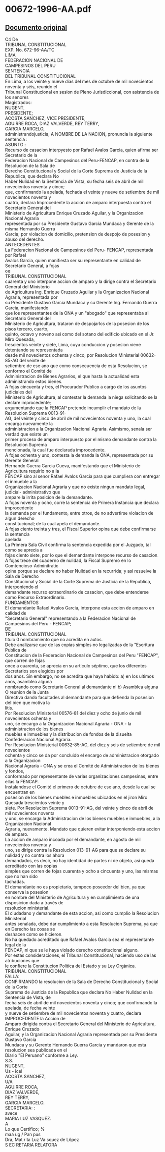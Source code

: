 
00672-1996-AA.pdf
=================
  
[Documento original](https://tc.gob.pe/jurisprudencia/1997/00672-1996-AA.pdf)  
---  
C4 De  
TRIBUNAL CONSTITUCIONAL  
EXP. No. 672-96-AA/TC  
LIMA  
FEDERACION NACIONAL DE  
CAMPESINOS DEL PERU  
SENTENCIA  
DEL TRIBUNAL CONSTITUCIONAL  
En Lima, a los veinte y nueve dias del mes de octubre de mil novecientos noventa y séis, reunido el  
Tribunal Constitucional en sesion de Pleno Jurisdiccional, con asistencia de los senores  
Magistrados:  
NUGENT,  
PRESIDENTE;  
ACOSTA SANCHEZ, VICE PRESIDENTE;  
AGUIRRE ROCA, DIAZ VALVERDE, REY TERRY,  
GARCIA MARCELO,  
administrandojusticia, A NOMBRE DE LA NACION, pronuncia la siguiente sentencia :  
ASUNTO :  
Recurso de casacion interpyesto por Rafael Avalos Garcia, quien afirma ser Secretario de la  
Federacion Nacional de Campesinos del Peru-FENCAP, en contra de la Resolucion de la Sala de  
Derecho Constitucional y Social de la Corte Suprema de Justicia de la Republica, que declara No  
Haber Nulidad en la Sentencia de Vista, su fecha seis de abril de mil novecientos noventa y cinco;  
que, confirmando la apelada, fechada el veinte y nueve de setiembre de mil novecientos noventa y  
cuatro, declara Improcedente la accion de amparo interpuesta contra el Secretario General del  
Ministerio de Agricultura Enrique Cruzado Aguilar, y la Organizacion Nacional Agraria  
representada por su Presidente Gustavo Garcia Mundaca y Gerente de la misma Hernando Guerra  
Garcia; por violacion de domicilio, pretension de despojo de posesion y abuso del derecho.  
ANTECEDENTES  
La Federacion Nacional de Campesinos del Peru- FENCAP, representada por Rafael  
Avalos Garcia, quien manifiesta ser su representante en calidad de Secretario General, a fojas  
oe  
TRIBUNAL CONSTITUCIONAL  
cuarenta y uno interpone accion de amparo y la dirige contra el Secretario General del Ministerio  
de Agricultura Ing. Enrique Cruzado Aguilar y la Organizacion Nacional Agraria, representada por  
su Presidente Gustavo Garcia Mundaca y su Gerente Ing. Fernando Guerra Garcia, manifestando  
que los representantes de la ONA y un "abogado" que representaba al Secretario General del  
Ministerio de Agricultura, trataron de despojarlos de la posesion de los pisos tercero, cuarto,  
quinto, octavo y noveno asi como del sotano del edificio ubicado en el Jr. Miro Quesada,  
trescientos veinte y siete, Lima, cuya conduccion y posesion viene detentando su representada  
desde mil novecientos ochenta y cinco, por Resolucion Ministerial 00632-85-AG del veinte de  
setiembre de ese ano que como consecuencia de esta Resolucion, se conformo el Comité de  
Administracion de Bienes Agrarios, el que hasta la actualidad esta administrando estos bienes.  
A fojas cincuenta y tres, el Procurador Publico a cargo de los asuntos judiciales del  
Ministerio de Agricultura, al contestar la demanda la niega solicitando se la declare improcedente;  
argumentando que la FENCAP pretende incumplir el mandato de la Resolucion Suprema 0013-91-  
AG, del veinte y cinco de abril de mil novecientos noventa y uno, la cual encarga nuevamente la  
administracion a la Organizacion Nacional Agraria. Asimismo, senala ser verdad que existe un  
primer proceso de amparo interpuesto por el mismo demandante contra la Resolucion Suprema  
mencionada, la cual fue declarada improcedente.  
A fojas ochenta y uno, contesta la demanda la ONA, representada por su Gerente General  
Hernando Guerra Garcia Cueva, manifestando que el Ministerio de Agricultura requirio no a la  
FENCAP sino al senor Rafael Avalos Garcia para que cumpliera con entregar el inmueble a la  
Organizacion Nacional Agraria y que no existe ningun mandato legal, judicial- administrativo que  
ampare la irrita posicion de la demandante.  
A fojas noventa y ocho, corre la sentencia de Primera Instancia que declara improcedente  
la demanda por el fundamento, entre otros, de no advertirse violacion de algun derecho  
constitucional; de la cual apela el demandante.  
A fojas ciento treinta y tres, el Fiscal Superior opina que debe confirmarse la sentencia  
apelada.  
La Primera Sala Civil confirma la sentencia expedida por el Juzgado, tal como se aprecia a  
fojas ciento siete, por lo que el demandante interpone recurso de casacion.  
A fojas trece del cuaderno de nulidad, la Fiscal Supremo en lo Comtencioso-Adminitratio  
opina porque se declare no haber Nulidad en la recurrida; y asi resuelve la Sala de Derecho  
Constitucional y Social de la Corte Suprema de Justicia de la Republica, interponiendo el  
demandante recurso extraordinario de casacion, que debe entenderse como Recurso Extraordinario.  
FUNDAMENTOS  
El demandante Rafael Avalos Garcia, interpone esta accion de amparo en calidad de  
"Secretario General" representando a la Federacion Nacional de Campesinos del Peru - FENCAP;  
DE  
TRIBUNAL CONSTITUCIONAL  
titulo 0 nombramiento que no acredita en autos.  
Debe analizarse que de las copias simples no legalizadas de la "Escritura Publica de  
Constitucion de la Federacion Nacional de Campesinos del Peru "FENCAP", que corren de fojas  
once a cuarenta, se aprecia en su articulo séptimo, que los diferentes Secretarios son elegidos por  
dos anos. Sin embargo, no se acredita que haya habido: a) en los ultimos anos, asamblea alguna  
nombrando como Secretario General al demandante ni b) Asamblea alguna O reunion de la Junta  
Directiva dando facultades al demandante para que defienda la posesion del bien que motiva la  
litis.  
Por Resolucion Ministerial 00576-81 del diez y ocho de junio de mil novecientos ochenta y  
uno, se encargo a la Organizacion Nacional Agraria - ONA - la administracion de los bienes  
muebles e inmuebles y la distribucion de fondos de la disuelta Confederacion Nacional Agraria.  
Por Resolucion Ministerial 00632-85-AG, del diez y seis de setiembre de mil novecientos  
ochenta y cinco se da por concluido el encargo de administracion otorgado a la Organizacion  
Nacional Agraria - ONA y se crea el Comité de Administracion de los bienes y fondos,  
conformado por representante de varias organizaciones campesinas, entre ellas la FENCAP.  
Instalandose el Comité el primero de octubre de ese ano, desde la cual se encuentran en  
posesion de los bienes muebles e inmuebles ubicados en el jiron Miro Quesada trescientos veinte y  
siete. Por Resolucion Suprema 0013-91-AG, del veinte y cinco de abril de mil novecientos noventa  
y uno, se encarga la Administracion de los bienes muebles e inmuebles, a la Organizacion Nacional  
Agraria, nuevamente. Mandato que quieren evitar interponiendo esta accion de amparo.  
La accion de amparo incoada por el demandante, en agosto de mil novecientos noventa y  
uno, se dirige contra la Resolucion 013-91-AG para que se declare su nulidad y no contra los ahora  
demandados, es decir, no hay identidad de partes ni de objeto, asi queda acreditado con las copias  
simples que corren de fojas cuarenta y ocho a cincuenta y uno, las mismas que no han sido  
tachadas.  
El demandante no es propietario, tampoco poseedor del bien, ya que conserva la posesion  
en nombre del Ministerio de Agricultura y en cumplimiento de una disposicion dada a través de  
resolucion ministerial.  
El ciudadano y demandante de esta accion, asi como cumplio la Resolucion Ministerial  
antes senalada, debe dar cumplimiento a esta Resolucion Suprema, ya que en Derecho las cosas se  
deshacen como se hicieron.  
No ha quedado acreditado que Rafael Avalos Garcia sea el representante legal de la  
FENCAP, ni que se le haya violado derecho constitucional alguno.  
Por estas consideraciones, el Tribunal Constitucional, haciendo uso de las atribuciones que  
le confiere la Constitucion Politica del Estado y su Ley Orgànica.  
TRIBUNAL CONSTITUCIONAL  
FALLA:  
CONFIRMANDO la resolucion de la Sala de Derecho Constitucional y Social de la Corte  
Suprema de Justicia de la Republica que declara No Haber Nulidad en la Sentencia de Vista, de  
fecha seis de abril de mil novecientos noventa y cinco; que confirmando la apelada, de fecha veinte  
y nueve de setiembre de mil novecientos noventa y cuatro, declara IMPROCEDENTE la Accion de  
Amparo dirigida contra el Secretario General del Ministerio de Agricultura, Enrique Cruzado  
Aguilar, y la Organizacion Nacional Agraria representada por su Presidente Gustavo Garcia  
Mundaca y su Gerente Hernando Guerra Garcia y mandaron que esta resolucion sea publicada en el  
Diario "El Peruano" conforme a Ley.  
S.S.  
NUGENT,  
Us - icel  
ACOSTA SANCHEZ,  
U/A  
AGUIRRE ROCA,  
DIAZ VALVERDE,  
REY TERRY,  
GARCIA MARCELO.  
SECRETARIA: :  
avece  
MARIA LUZ VASQUEZ.  
A  
Lo que Certifico; %  
maa ug / Pan pus  
Dra, Mat r ta Luz Va squez de Lôpez  
S EC RETARIA RELATORA